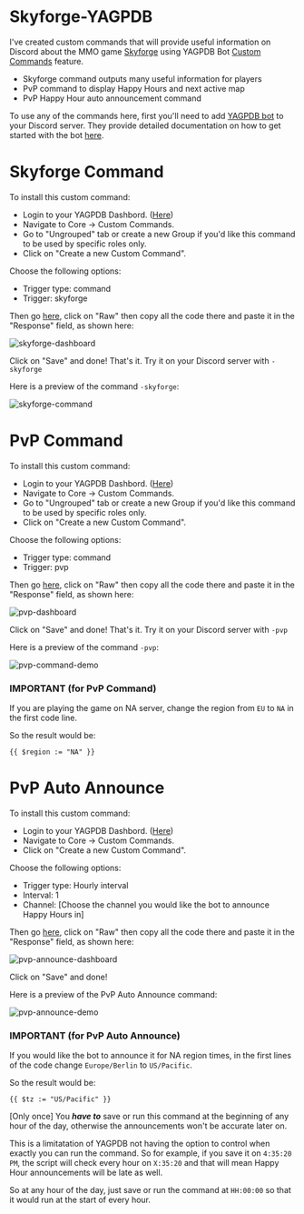 # Skyforge-YAGPDB
I've created custom commands that will provide useful information on Discord about the MMO game [Skyforge](https://sf.my.games/en) using YAGPDB Bot [Custom Commands](https://docs.yagpdb.xyz/commands/custom-commands) feature.

- Skyforge command outputs many useful information for players
- PvP command to display Happy Hours and next active map
- PvP Happy Hour auto announcement command

To use any of the commands here, first you'll need to add [YAGPDB bot](https://yagpdb.xyz/) to your Discord server. They provide detailed documentation on how to get started with the bot [here](https://docs.yagpdb.xyz/getting-started).

# Skyforge Command
To install this custom command:
- Login to your YAGPDB Dashbord. ([Here](https://yagpdb.xyz/manage))
- Navigate to Core -> Custom Commands.
- Go to "Ungrouped" tab or create a new Group if you'd like this command to be used by specific roles only.
- Click on "Create a new Custom Command".

Choose the following options:
- Trigger type: command
- Trigger: skyforge

Then go [here](https://github.com/Samillion/skyforge-yagpdb/blob/main/skyforge-command.go.tmpl), click on "Raw" then copy all the code there and paste it in the "Response" field, as shown here:

![skyforge-dashboard](https://raw.githubusercontent.com/Samillion/skyforge-yagpdb/main/previews/skyforge-dashboard-command.jpg?token=AEE6UZV356RSNMGIGOSHYM3BVQBCM)

Click on "Save" and done! That's it. Try it on your Discord server with `-skyforge`

Here is a preview of the command `-skyforge`:

![skyforge-command](https://raw.githubusercontent.com/Samillion/skyforge-yagpdb/main/previews/skyforge-command-demo.jpg?token=AEE6UZXLSJLUUC7IL576SPLBVQCT6)

# PvP Command
To install this custom command:
- Login to your YAGPDB Dashbord. ([Here](https://yagpdb.xyz/manage))
- Navigate to Core -> Custom Commands.
- Go to "Ungrouped" tab or create a new Group if you'd like this command to be used by specific roles only.
- Click on "Create a new Custom Command".

Choose the following options:
- Trigger type: command
- Trigger: pvp

Then go [here](https://github.com/Samillion/skyforge-yagpdb/blob/main/pvp-command.go.tmpl), click on "Raw" then copy all the code there and paste it in the "Response" field, as shown here:

![pvp-dashboard](https://raw.githubusercontent.com/Samillion/skyforge-yagpdb/main/previews/pvp-dashboard-command.jpg?token=AEE6UZVOBIQ4PUAE337KH4TBVQBR6)

Click on "Save" and done! That's it. Try it on your Discord server with `-pvp`

Here is a preview of the command `-pvp`:

![pvp-command-demo](https://raw.githubusercontent.com/Samillion/skyforge-yagpdb/main/previews/pvp-command-demo.jpg?token=AEE6UZRWDCGZZ64IWRPOWIDBVQCAA)

### IMPORTANT (for PvP Command)
If you are playing the game on NA server, change the region from `EU` to `NA` in the first code line.

So the result would be:
```
{{ $region := "NA" }}
```

# PvP Auto Announce
To install this custom command:
- Login to your YAGPDB Dashbord. ([Here](https://yagpdb.xyz/manage))
- Navigate to Core -> Custom Commands.
- Click on "Create a new Custom Command".

Choose the following options:
- Trigger type: Hourly interval
- Interval: 1
- Channel: [Choose the channel you would like the bot to announce Happy Hours in]

Then go [here](https://github.com/Samillion/skyforge-yagpdb/blob/main/pvp-announce-interval.go.tmpl), click on "Raw" then copy all the code there and paste it in the "Response" field, as shown here:

![pvp-announce-dashboard](https://raw.githubusercontent.com/Samillion/skyforge-yagpdb/main/previews/pvp-announce-dashboard.jpg?token=AEE6UZSIVLNJ4UMXXC3HHLDBVQDVQ)

Click on "Save" and done!

Here is a preview of the PvP Auto Announce command:

![pvp-announce-demo](https://raw.githubusercontent.com/Samillion/skyforge-yagpdb/main/previews/pvp-autoannounce-demo.jpg?token=AEE6UZTWFSGCMNXLQXPGEFDBVQGBY)

### IMPORTANT (for PvP Auto Announce)
If you would like the bot to announce it for NA region times, in the first lines of the code change `Europe/Berlin` to `US/Pacific`.

So the result would be:
```
{{ $tz := "US/Pacific" }}
```

[Only once] You ***have to*** save or run this command at the beginning of any hour of the day, otherwise the announcements won't be accurate later on.

This is a limitatation of YAGPDB not having the option to control when exactly you can run the command. So for example, if you save it on `4:35:20 PM`, the script will check every hour on `X:35:20` and that will mean Happy Hour announcements will be late as well.

So at any hour of the day, just save or run the command at `HH:00:00` so that it would run at the start of every hour.
